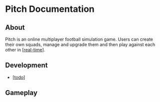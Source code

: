 # Pitch Documentation

## About

Pitch is an online multiplayer football simulation game. Users can create their own squads, manage and upgrade them and then play against each other in [[real-time]].

## Development
- [[todo]]

## Gameplay

[//begin]: # "Autogenerated link references for markdown compatibility"
[todo]: todo "TODO"
[real-time]: real-time "Real Time"
[//end]: # "Autogenerated link references"
